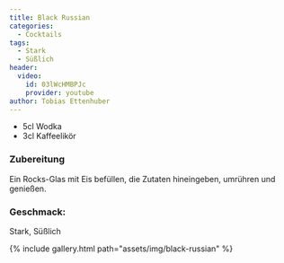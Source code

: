 ```yaml
---
title: Black Russian
categories:
  - Cocktails
tags:
  - Stark
  - Süßlich
header:
  video:
    id: 03lWcHMBPJc
    provider: youtube
author: Tobias Ettenhuber
---
```


- 5cl Wodka
- 3cl Kaffeelikör


### Zubereitung
Ein Rocks-Glas mit Eis befüllen, die Zutaten hineingeben, umrühren und genießen.


### Geschmack:
Stark, Süßlich



{% include gallery.html path="assets/img/black-russian" %}